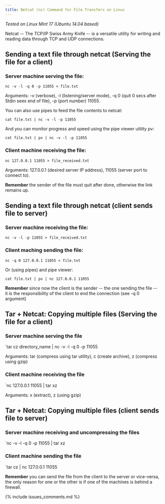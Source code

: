 ```yaml
---
title: Netcat (nc) Command for File Transfers on Linux 
---
```


_Tested on Linux Mint 17 (Ubuntu 14.04 based)_

Netcat -- The TCP/IP Swiss Army Knife -- is a versatile utility for writing and
reading data through TCP and UDP connections.

## Sending a text file through netcat (Serving the file for a client)

### Server machine serving the file:
 
`nc -v -l -q 0 -p 11055 < file.txt`
 
Arguments: -v (verbose), -l (listening/server mode), -q 0 (quit 0 secs after 
Stdin sees end of file), -p (port number) 11055.
 
You can also use pipes to feed the file contents to netcat:
 
`cat file.txt | nc -v -l -p 11055`
    
And you can monitor progress and speed using the pipe viewer utility pv:

`cat file.txt | pv | nc -v -l -p 11055`
    
### Client machine receiving the file:
    
`nc 127.0.0.1 11055 > file_received.txt` 
    
Arguments: 127.0.0.1 (desired server IP address), 11055 (server port to connect to).
 
**Remember** the sender of the file must quit after done, otherwise the link
remains up.

## Sending a text file through netcat (client sends file to server)

### Server machine receiving the file:
    
`nc -v -l -p 11055 > file_received.txt`
    
### Client maching sending the file:

`nc -q 0 127.0.0.1 11055 < file.txt`

Or (using pipes) and pipe viewer:
    
`cat file.txt | pv | nc 127.0.0.1 11055`

**Remember** since now the client is the sender -- the one sending the file -- 
it is the responsibility of the client to end the connection (see -q 0 
argument)

## Tar + Netcat: Copying multiple files (Serving the file for a client)

### Server machine serving the file 

`tar cz directory_name | nc -v -l -q 0 -p 11055
    
Arguments: tar (compress using tar utility), c (create archive), z (compress using gzip)

### Client machine receiving the file

`nc 127.0.0.1 11055 | tar xz
    
Arguments: x (extract), z (using gzip)

## Tar + Netcat: Copying multiple files (client sends file to server)

### Server machine receiving and uncompressing the files 

`nc -v -l -q 0 -p 11055 | tar xz

### Client machine sending the file

`tar cz | nc 127.0.0.1 11055

**Remember** you can send the file from the client to the server or vice-versa, 
the only reason for one or the other is if one of the machines is behind a 
firewall.

{% include issues_comments.md %}
